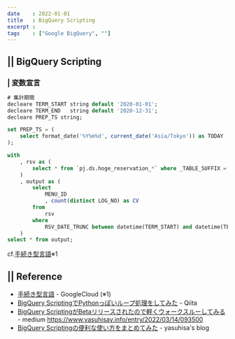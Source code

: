 ```yaml
---
date    : 2022-01-01
title   : BigQuery Scripting
excerpt : 
tags    : ["Google BigQuery", ""]
---
```

## || BigQuery Scripting

### | 変数宣言
```SQL
# 集計期間
decleare TERM_START string default '2020-01-01';
decleare TERM_END   string default '2020-12-31';
decleare PREP_TS string;

set PREP_TS = (
    select format_date('%Y%m%d', current_date('Asia/Tokyo')) as TODAY
);

with
    , rsv as (
        select * from `pj.ds.hoge_reservation_*` where _TABLE_SUFFIX = PREP_TABLE_SUFFIX
    )
    , output as (
        select
            MENU_ID
            , count(distinct LOG_NO) as CV
        from 
            rsv
        where
            RSV_DATE_TRUNC between datetime(TERM_START) and datetime(TERM_END)
    )
select * from output;
```

cf.[手続き型言語](https://cloud.google.com/bigquery/docs/reference/standard-sql/scripting)※1



## || Reference
+ [手続き型言語](https://cloud.google.com/bigquery/docs/reference/standard-sql/scripting) - GoogleCloud (※1)
+ [BigQuery ScriptingでPythonっぽいループ処理をしてみた](https://qiita.com/CraveOwl/items/5ffcf5edac238b165bbb) - Qiita
+ [BigQuery ScriptingがBetaリリースされたので軽くウォークスルーしてみる](https://medium.com/google-cloud-jp/bigquery-scripting%E3%81%8Cbeta%E3%83%AA%E3%83%AA%E3%83%BC%E3%82%B9%E3%81%95%E3%82%8C%E3%81%9F%E3%81%AE%E3%81%A7%E8%BB%BD%E3%81%8F%E3%82%A6%E3%82%A9%E3%83%BC%E3%82%AF%E3%82%B9%E3%83%AB%E3%83%BC%E3%81%97%E3%81%A6%E3%81%BF%E3%82%8B-1408bab2c026) - medium
https://www.yasuhisay.info/entry/2022/03/14/093500
+ [BigQuery Scriptingの便利な使い方をまとめてみた](https://www.yasuhisay.info/entry/2022/03/14/093500) - yasuhisa's blog
